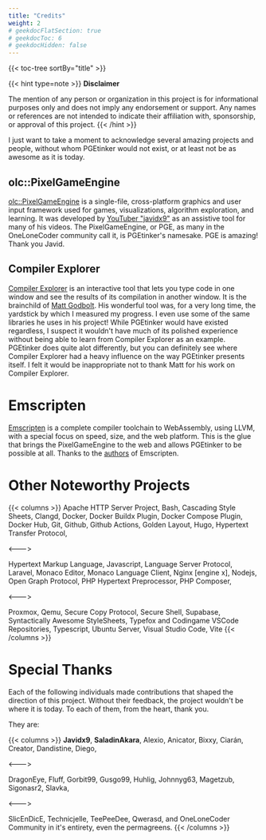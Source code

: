 ```yaml
---
title: "Credits"
weight: 2
# geekdocFlatSection: true
# geekdocToc: 6
# geekdocHidden: false
---
```


{{< toc-tree sortBy="title" >}}

{{< hint type=note >}}
**Disclaimer**

The mention of any person or organization in this project is for informational
purposes only and does not imply any endorsement or support. Any names or
references are not intended to indicate their affiliation with, sponsorship,
or approval of this project.
{{< /hint >}}

I just want to take a moment to acknowledge several amazing projects and people,
without whom PGEtinker would not exist, or at least not be as awesome as it is
today.

## olc::PixelGameEngine

[olc::PixelGameEngine](https://github.com/OneLoneCoder/olcPixelGameEngine) is a
single-file, cross-platform graphics and user input framework used for games,
visualizations, algorithm exploration, and learning. It was developed by [YouTuber
"javidx9"](https://youtube.com/@javidx9) as an assistive tool for many of his
videos. The PixelGameEngine, or PGE, as many in the OneLoneCoder community call it,
is PGEtinker's namesake. PGE is amazing! Thank
you Javid.

## Compiler Explorer

[Compiler Explorer](https://godbolt.org) is an interactive tool that lets you
type code in one window and see the results of its compilation in another window.
It is the brainchild of [Matt Godbolt](https://xania.org/MattGodbolt). His wonderful
tool was, for a very long time, the yardstick by which I measured my progress. I even
use some of the same libraries he uses in his project! While PGEtinker would have
existed regardless, I suspect it wouldn't have much of its polished experience
without being able to learn from Compiler Explorer as an example. PGEtinker
does quite alot differently, but you can definitely see where Compiler Explorer
had a heavy influence on the way PGEtinker presents itself. I felt it would be
inappropriate not to thank Matt for his work on Compiler Explorer.

# Emscripten

[Emscripten](https://emscripten.org) is a complete compiler toolchain to
WebAssembly, using LLVM, with a special focus on speed, size, and the web
platform. This is the glue that brings the PixelGameEngine to the web and
allows PGEtinker to be possible at all. Thanks to the
[authors](https://emscripten.org/docs/contributing/AUTHORS.html#emscripten-authors)
of Emscripten.

# Other Noteworthy Projects



{{< columns >}}
Apache HTTP Server Project,
Bash,
Cascading Style Sheets,
Clangd,
Docker,
Docker Buildx Plugin,
Docker Compose Plugin,
Docker Hub,
Git,
Github,
Github Actions,
Golden Layout,
Hugo,
Hypertext Transfer Protocol,

<--->

Hypertext Markup Language,
Javascript,
Language Server Protocol,
Laravel,
Monaco Editor,
Monaco Language Client,
Nginx [engine x],
Nodejs,
Open Graph Protocol,
PHP Hypertext Preprocessor,
PHP Composer,

<--->

Proxmox,
Qemu,
Secure Copy Protocol,
Secure Shell,
Supabase,
Syntactically Awesome StyleSheets,
Typefox and Codingame VSCode Repositories,
Typescript,
Ubuntu Server,
Visual Studio Code,
Vite
{{< /columns >}}

# Special Thanks

Each of the following individuals made contributions that shaped the direction
of this project. Without their feedback, the project wouldn't be where it is
today. To each of them, from the heart, thank you.

They are:

{{< columns >}}
**Javidx9**,
**SaladinAkara**,
Alexio,
Anicator,
Bixxy,
Ciarán,
Creator,
Dandistine,
Diego, 

<--->

DragonEye,
Fluff,
Gorbit99,
Gusgo99,
Huhlig,
Johnnyg63,
Magetzub,
Sigonasr2,
Slavka,

<--->

SlicEnDicE,
Technicjelle,
TeePeeDee,
Qwerasd,
and OneLoneCoder Community in it's entirety, even the permagreens.
{{< /columns >}}

